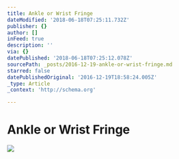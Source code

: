 ```yaml
---
title: Ankle or Wrist Fringe
dateModified: '2018-06-18T07:25:11.732Z'
publisher: {}
author: []
inFeed: true
description: ''
via: {}
datePublished: '2018-06-18T07:25:12.078Z'
sourcePath: _posts/2016-12-19-ankle-or-wrist-fringe.md
starred: false
datePublishedOriginal: '2016-12-19T18:58:24.005Z'
_type: Article
_context: 'http://schema.org'

---
```

# **Ankle or Wrist Fringe**
![](https://the-grid-user-content.s3-us-west-2.amazonaws.com/19690184-723a-461b-8c36-73fbc14ef1a2.jpg)